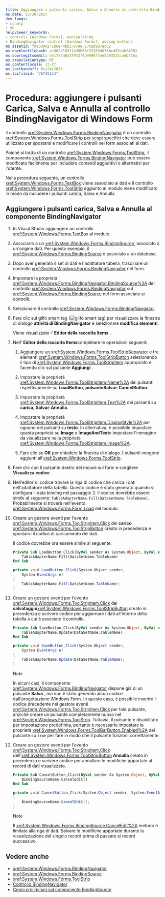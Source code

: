```yaml
---
title: Aggiungere i pulsanti carica, Salva e Annulla al controllo BindingNavigator
ms.date: 03/30/2017
dev_langs:
- csharp
- vb
helpviewer_keywords:
- controls [Windows Forms], manipulating
- BindingNavigator control [Windows Forms], adding buttons
ms.assetid: faa33042-186e-4bb2-8798-17ceb987ec62
ms.openlocfilehash: ac862d163f1bd8b66f29160d836bc459e4bf4081
ms.sourcegitcommit: de17a7a0a37042f0d4406f5ae5393531caeb25ba
ms.translationtype: MT
ms.contentlocale: it-IT
ms.lasthandoff: 01/24/2020
ms.locfileid: "76745134"
---
```

# <a name="how-to-add-load-save-and-cancel-buttons-to-the-windows-forms-bindingnavigator-control"></a>Procedura: aggiungere i pulsanti Carica, Salva e Annulla al controllo BindingNavigator di Windows Form

Il controllo <xref:System.Windows.Forms.BindingNavigator> è un controllo <xref:System.Windows.Forms.ToolStrip> per scopi specifici che deve essere utilizzato per spostarsi e modificare i controlli nel form associati ai dati.

Poiché si tratta di un controllo <xref:System.Windows.Forms.ToolStrip>, il componente <xref:System.Windows.Forms.BindingNavigator> può essere modificato facilmente per includere comandi aggiuntivi o alternativi per l'utente.

Nella procedura seguente, un controllo <xref:System.Windows.Forms.TextBox> viene associato ai dati e il controllo <xref:System.Windows.Forms.ToolStrip> aggiunto al modulo viene modificato in modo da includere i pulsanti carica, Salva e Annulla.

## <a name="add-load-save-and-cancel-buttons-to-the-bindingnavigator-component"></a>Aggiungere i pulsanti carica, Salva e Annulla al componente BindingNavigator

1. In Visual Studio aggiungere un controllo <xref:System.Windows.Forms.TextBox> al modulo.

2. Associarlo a un <xref:System.Windows.Forms.BindingSource>, associato a un'origine dati. Per questo esempio, il <xref:System.Windows.Forms.BindingSource> è associato a un database.

3. Dopo aver generato il set di dati e l'adattatore tabella, trascinare un controllo <xref:System.Windows.Forms.BindingNavigator> nel form.

4. Impostare la proprietà <xref:System.Windows.Forms.BindingNavigator.BindingSource%2A> del controllo <xref:System.Windows.Forms.BindingNavigator> sul <xref:System.Windows.Forms.BindingSource> nel form associato ai controlli.

5. Selezionare il controllo <xref:System.Windows.Forms.BindingNavigator>.

6. Fare clic sul glifo smart tag (![glifo smart tag](./media/vs-winformsmttagglyph.gif "VS_WinFormSmtTagGlyph")) per visualizzare la finestra di dialogo **attività di BindingNavigator** e selezionare **modifica elementi**.

     Viene visualizzato l' **Editor della raccolta Items** .

7. Nell' **Editor della raccolta Items**completare le operazioni seguenti:

    1. Aggiungere un <xref:System.Windows.Forms.ToolStripSeparator> e tre elementi <xref:System.Windows.Forms.ToolStripButton> selezionando il tipo di <xref:System.Windows.Forms.ToolStripItem> appropriato e facendo clic sul pulsante **Aggiungi** .

    2. Impostare la proprietà <xref:System.Windows.Forms.ToolStripItem.Name%2A> dei pulsanti rispettivamente su **LoadButton**, **pulsanteSalva**e **CancelButton**.

    3. Impostare la proprietà <xref:System.Windows.Forms.ToolStripItem.Text%2A> dei pulsanti su **carica**, **Salva**e **Annulla**.

    4. Impostare la proprietà <xref:System.Windows.Forms.ToolStripItem.DisplayStyle%2A> per ognuno dei pulsanti su **testo**. In alternativa, è possibile impostare questa proprietà su **Image** o **ImageAndText**e impostare l'immagine da visualizzare nella proprietà <xref:System.Windows.Forms.ToolStripItem.Image%2A>.

    5. Fare clic su **OK** per chiudere la finestra di dialogo. I pulsanti vengono aggiunti all'<xref:System.Windows.Forms.ToolStrip>.

8. Fare clic con il pulsante destro del mouse sul form e scegliere **Visualizza codice**.

9. Nell'editor di codice trovare la riga di codice che carica i dati nell'adattatore della tabella. Questo codice è stato generato quando si configura il data binding nel passaggio 2. Il codice dovrebbe essere simile al seguente: `TableAdapterName.Fill(DataSetName.TableName)`. Probabilmente si troverà nell'evento <xref:System.Windows.Forms.Form.Load> del modulo.

10. Creare un gestore eventi per l'evento <xref:System.Windows.Forms.ToolStripItem.Click> del **carico** <xref:System.Windows.Forms.ToolStripButton> creato in precedenza e spostarvi il codice di caricamento dei dati.

     Il codice dovrebbe ora essere simile al seguente:

    ```vb
    Private Sub LoadButton_Click(ByVal sender As System.Object, ByVal e As System.EventArgs) Handles LoadButton.Click
        TableAdapterName.Fill(DataSetName.TableName)
    End Sub
    ```

    ```csharp
    private void LoadButton_Click(System.Object sender,
        System.EventArgs e)
    {
        TableAdapterName.Fill(DataSetName.TableName);
    }
    ```

11. Creare un gestore eventi per l'evento <xref:System.Windows.Forms.ToolStripItem.Click> del **salvataggio**<xref:System.Windows.Forms.ToolStripButton> creato in precedenza e scrivere codice per aggiornare i dati all'interno della tabella a cui è associato il controllo.

    ```vb
    Private Sub SaveButton_Click(ByVal sender As System.Object, ByVal e As System.EventArgs) Handles SaveButton.Click
        TableAdapterName.Update(DataSetName.TableName)
    End Sub
    ```

    ```csharp
    private void SaveButton_Click(System.Object sender,
        System.EventArgs e)
    {
        TableAdapterName.Update(DataSetName.TableName);
    }
    ```

    > [!NOTE]
    > In alcuni casi, il componente <xref:System.Windows.Forms.BindingNavigator> dispone già di un pulsante **Salva** , ma non è stato generato alcun codice dall'progettazione Windows Form. In questo caso, è possibile inserire il codice precedente nel gestore eventi <xref:System.Windows.Forms.ToolStripItem.Click> per tale pulsante, anziché creare un pulsante completamente nuovo nel <xref:System.Windows.Forms.ToolStrip>. Tuttavia, il pulsante è disabilitato per impostazione predefinita, pertanto è necessario impostare la proprietà <xref:System.Windows.Forms.ToolBarButton.Enabled%2A> del pulsante su `true` per fare in modo che il pulsante funzioni correttamente.

12. Creare un gestore eventi per l'evento <xref:System.Windows.Forms.ToolStripItem.Click> dell'<xref:System.Windows.Forms.ToolStripButton> **Annulla** creato in precedenza e scrivere codice per annullare le modifiche apportate al record di dati visualizzato.

    ```vb
    Private Sub CancelButton_Click(ByVal sender As System.Object, ByVal e As System.EventArgs) Handles CancelButton.Click
        BindingSourceName.CancelEdit()
    End Sub
    ```

    ```csharp
    private void CancelButton_Click(System.Object sender, System.EventArgs e)
    {
        BindingSourceName.CancelEdit();
    }
    ```

    > [!NOTE]
    > Il <xref:System.Windows.Forms.BindingSource.CancelEdit%2A> metodo è limitato alla riga di dati. Salvare le modifiche apportate durante la visualizzazione del singolo record prima di passare al record successivo.

## <a name="see-also"></a>Vedere anche

- <xref:System.Windows.Forms.BindingNavigator>
- <xref:System.Windows.Forms.BindingSource>
- <xref:System.Windows.Forms.ToolStrip>
- [Controllo BindingNavigator](bindingnavigator-control-windows-forms.md)
- [Cenni preliminari sul componente BindingSource](bindingsource-component-overview.md)
